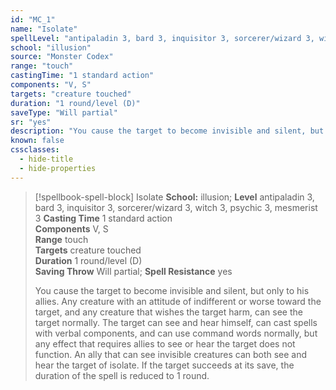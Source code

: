 ```yaml
---
id: "MC_1"
name: "Isolate"
spellLevel: "antipaladin 3, bard 3, inquisitor 3, sorcerer/wizard 3, witch 3, psychic 3, mesmerist 3"
school: "illusion"
source: "Monster Codex"
range: "touch"
castingTime: "1 standard action"
components: "V, S"
targets: "creature touched"
duration: "1 round/level (D)"
saveType: "Will partial"
sr: "yes"
description: "You cause the target to become invisible and silent, but only to his allies. Any creature with an attitude of indifferent or worse toward the target, and any creature that wishes the target harm, can see the target normally. The target can see and hear himself, can cast spells with verbal components, and can use command words normally, but any effect that requires allies to see or hear the target does not function. An ally that can see invisible creatures can both see and hear the target of isolate.  If the target succeeds at its save, the duration of the spell is reduced to 1 round."
known: false
cssclasses:
  - hide-title
  - hide-properties
---
```


> [!spellbook-spell-block] Isolate
> **School:** illusion; **Level** antipaladin 3, bard 3, inquisitor 3, sorcerer/wizard 3, witch 3, psychic 3, mesmerist 3
> **Casting Time** 1 standard action  
> **Components** V, S  
> **Range** touch  
> **Targets** creature touched  
> **Duration** 1 round/level (D)  
> **Saving Throw** Will partial; **Spell Resistance** yes
> 
> You cause the target to become invisible and silent, but only to his allies. Any creature with an attitude of indifferent or worse toward the target, and any creature that wishes the target harm, can see the target normally. The target can see and hear himself, can cast spells with verbal components, and can use command words normally, but any effect that requires allies to see or hear the target does not function. An ally that can see invisible creatures can both see and hear the target of isolate.  If the target succeeds at its save, the duration of the spell is reduced to 1 round.